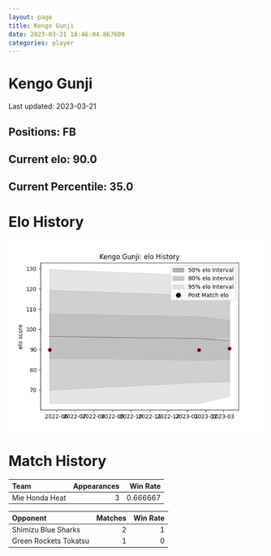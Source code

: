 ```yaml
---  
layout: page  
title: Kengo Gunji  
date: 2023-03-21 18:46:04.867609  
categories: player  
---
```

# Kengo Gunji


Last updated: 2023-03-21
## Positions: FB

## Current elo: 90.0

## Current Percentile: 35.0

# Elo History


![elo history](history_KengoGunji.png)
# Match History


| Team           |   Appearances |   Win Rate |
|:---------------|--------------:|-----------:|
| Mie Honda Heat |             3 |   0.666667 |

| Opponent              |   Matches |   Win Rate |
|:----------------------|----------:|-----------:|
| Shimizu Blue Sharks   |         2 |          1 |
| Green Rockets Tokatsu |         1 |          0 |